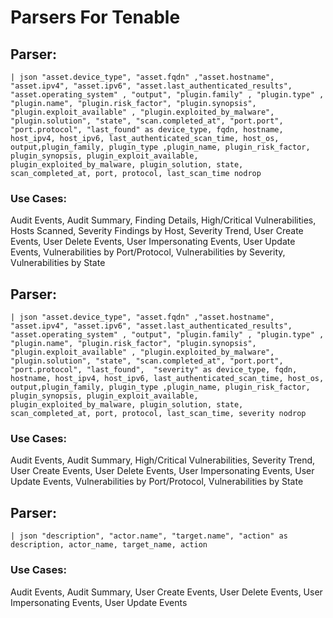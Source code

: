 # Parsers For Tenable

## Parser:
```
| json "asset.device_type", "asset.fqdn" ,"asset.hostname", "asset.ipv4", "asset.ipv6", "asset.last_authenticated_results", "asset.operating_system" , "output", "plugin.family" , "plugin.type" , "plugin.name", "plugin.risk_factor", "plugin.synopsis", "plugin.exploit_available" , "plugin.exploited_by_malware", "plugin.solution", "state", "scan.completed_at", "port.port", "port.protocol", "last_found" as device_type, fqdn, hostname, host_ipv4, host_ipv6, last_authenticated_scan_time, host_os, output,plugin_family, plugin_type ,plugin_name, plugin_risk_factor, plugin_synopsis, plugin_exploit_available, plugin_exploited_by_malware, plugin_solution, state, scan_completed_at, port, protocol, last_scan_time nodrop
```
### Use Cases:
Audit Events, Audit Summary, Finding Details, High/Critical Vulnerabilities, Hosts Scanned, Severity Findings by Host, Severity Trend, User Create Events, User Delete Events, User Impersonating Events, User Update Events, Vulnerabilities by Port/Protocol, Vulnerabilities by Severity, Vulnerabilities by State



## Parser:
```
| json "asset.device_type", "asset.fqdn" ,"asset.hostname", "asset.ipv4", "asset.ipv6", "asset.last_authenticated_results", "asset.operating_system" , "output", "plugin.family" , "plugin.type" , "plugin.name", "plugin.risk_factor", "plugin.synopsis", "plugin.exploit_available" , "plugin.exploited_by_malware", "plugin.solution", "state", "scan.completed_at", "port.port", "port.protocol", "last_found",  "severity" as device_type, fqdn, hostname, host_ipv4, host_ipv6, last_authenticated_scan_time, host_os, output,plugin_family, plugin_type ,plugin_name, plugin_risk_factor, plugin_synopsis, plugin_exploit_available, plugin_exploited_by_malware, plugin_solution, state, scan_completed_at, port, protocol, last_scan_time, severity nodrop
```
### Use Cases:
Audit Events, Audit Summary, High/Critical Vulnerabilities, Severity Trend, User Create Events, User Delete Events, User Impersonating Events, User Update Events, Vulnerabilities by Port/Protocol, Vulnerabilities by State



## Parser:
```
| json "description", "actor.name", "target.name", "action" as description, actor_name, target_name, action
```
### Use Cases:
Audit Events, Audit Summary, User Create Events, User Delete Events, User Impersonating Events, User Update Events


